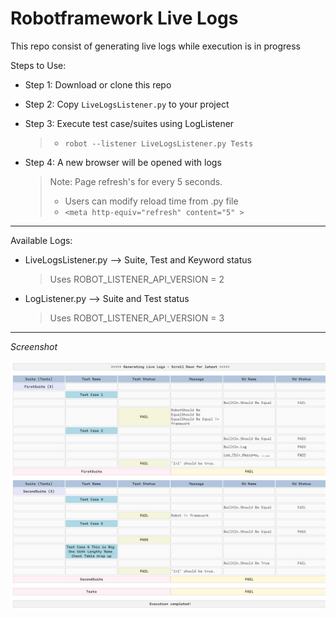 # Robotframework Live Logs

This repo consist of generating live logs while execution is in progress

Steps to Use:

 - Step 1: Download or clone this repo
 
 - Step 2: Copy `LiveLogsListener.py` to your project

 - Step 3: Execute test case/suites using LogListener
   > - `robot --listener LiveLogsListener.py Tests` 

 - Step 4: A new browser will be opened with logs
   > Note: Page refresh's for every 5 seconds.
   > - Users can modify reload time from .py file
   > - `<meta http-equiv="refresh" content="5" >`

---

Available Logs:

 - LiveLogsListener.py --> Suite, Test and Keyword status
    > Uses ROBOT_LISTENER_API_VERSION = 2

 - LogListener.py --> Suite and Test status
    > Uses ROBOT_LISTENER_API_VERSION = 3

---

*Screenshot*

<img src="/LiveLogs.jpg" alt="LiveLogs">
